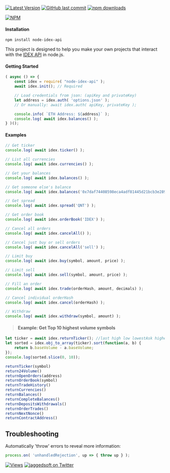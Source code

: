 [![Latest Version](https://img.shields.io/github/release/jaggedsoft/node-idex-api.svg?style=flat-square)](https://github.com/jaggedsoft/node-idex-api/releases) 
[![GitHub last commit](https://img.shields.io/github/last-commit/jaggedsoft/node-idex-api.svg?maxAge=2400)](#)
[![npm downloads](https://img.shields.io/npm/dt/node-idex-api.svg?maxAge=7200)](https://www.npmjs.com/package/node-idex-api)

[![NPM](https://nodei.co/npm/node-idex-api.png?compact=true)](https://npmjs.org/package/node-idex-api)

#### Installation
```
npm install node-idex-api
```

This project is designed to help you make your own projects that interact with the [IDEX API](https://api.idex.market/) in node.js.

#### Getting Started
```js
( async () => {
    const idex = require( "node-idex-api" );
    await idex.init(); // Required

    // Load credentials from json: (apiKey and privateKey)
    let address = idex.auth( 'options.json' );
    // Or manually: await idex.auth( apiKey, privateKey );

    console.info( `ETH Address: ${address}` );
    console.log( await idex.balances() );
} )();
```

#### Examples
```js
// Get ticker
console.log( await idex.ticker() );

// List all currencies
console.log( await idex.currencies() );

// Get your balances
console.log( await idex.balances() );

// Get someone else's balance
console.log( await idex.balances('0x7daf74408598eca4adf81445d21bcb3e2899f6f7') );

// Get spread
console.log( await idex.spread('QNT') );

// Get order book
console.log( await idex.orderBook('IDEX') );

// Cancel all orders
console.log( await idex.cancelAll() );

// Cancel just buy or sell orders
console.log( await idex.cancelAll('sell') );

// Limit buy
console.log( await idex.buy(symbol, amount, price) );

// Limit sell
console.log( await idex.sell(symbol, amount, price) );

// Fill an order
console.log( await idex.trade(orderHash, amount, decimals) );

// Cancel individual orderHash
console.log( await idex.cancel(orderHash) );

// Withdraw
console.log( await idex.withdraw(symbol, amount) );
```

> #### Example: Get Top 10 highest volume symbols
```js
let ticker = await idex.returnTicker(); //last high low lowestAsk highestBid percentChange baseVolume quoteVolume
let sorted = idex.obj_to_array(ticker).sort(function(a, b) {
    return b.baseVolume - a.baseVolume;
});
console.log(sorted.slice(0, 10));
```

```js
returnTicker(symbol)
return24Volume()
returnOpenOrders(address)
returnOrderBook(symbol)
returnTradeHistory()
returnCurrencies()
returnBalances()
returnCompleteBalances()
returnDepositsWithdrawals()
returnOrderTrades()
returnNextNonce()
returnContractAddress()
```

## Troubleshooting
Automatically 'throw' errors to reveal more information:
```js
process.on( 'unhandledRejection', up => { throw up } );
```
<!-- ## Stargazers over time

[![Stargazers over time](https://starcharts.herokuapp.com/jaggedsoft/node-idex-api.svg)](https://starcharts.herokuapp.com/jaggedsoft/node-idex-api)
-->

[![Views](http://hits.dwyl.io/jaggedsoft/node-idex-api.svg)](http://hits.dwyl.io/jaggedsoft/node-idex-api)
[![jaggedsoft on Twitter](https://img.shields.io/twitter/follow/jaggedsoft.svg?style=social)](https://twitter.com/jaggedsoft)

